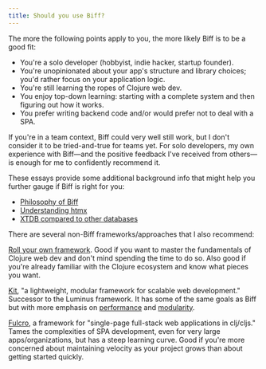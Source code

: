 ```yaml
---
title: Should you use Biff?
---
```


The more the following points apply to you, the more likely Biff is to be a good fit:

- You're a solo developer (hobbyist, indie hacker, startup founder).
- You're unopinionated about your app's structure and library choices; you'd rather focus on your application logic.
- You're still learning the ropes of Clojure web dev.
- You enjoy top-down learning: starting with a complete system and then figuring out how it works.
- You prefer writing backend code and/or would prefer not to deal with a SPA.

If you're in a team context, Biff could very well still work, but I don't consider it to be tried-and-true for teams
yet. For solo developers, my own experience with Biff—and the positive feedback I've received from others—is enough for
me to confidently recommend it.

These essays provide some additional background info that might help you further gauge if Biff is right for you:

- [Philosophy of Biff](https://biffweb.com/p/philosophy-of-biff/)
- [Understanding htmx](https://biffweb.com/p/understanding-htmx/)
- [XTDB compared to other databases](https://biffweb.com/p/xtdb-compared-to-other-databases/)

There are several non-Biff frameworks/approaches that I also recommend:

[Roll your own framework](https://ericnormand.me/guide/clojure-web-tutorial). Good if you want to master the
fundamentals of Clojure web dev and don't mind spending the time to do so. Also good if you're already familiar with the
Clojure ecosystem and know what pieces you want.

[Kit](https://kit-clj.github.io/), "a lightweight, modular framework for scalable web development." Successor to the
Luminus framework. It has some of the same goals as Biff but with more emphasis on
[performance](https://nikperic.com/2022/01/08/why-kit.html) and
[modularity](https://yogthos.net/posts/2022-01-08-IntroducingKit.html).

[Fulcro](https://fulcro.fulcrologic.com/), a framework for "single-page full-stack web applications in clj/cljs." Tames
the complexities of SPA development, even for very large apps/organizations, but has a steep learning curve. Good if
you're more concerned about maintaining velocity as your project grows than about getting started quickly.
